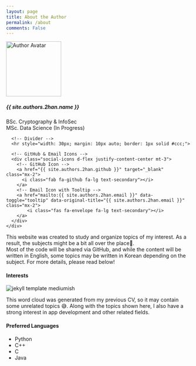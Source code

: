 ```yaml
---
layout: page
title: About the Author
permalink: /about
comments: False
---
```


<div class="row justify-content-between">
  <!-- Left Column: Author 소개 -->
  <div class="col-md-4">
    <div class="sticky-top sticky-top-80 text-center">
      <img
        src="{{ site.baseurl }}/assets/images/2han_prof.jpg"
        alt="Author Avatar"
        class="rounded-circle shadow-lg mb-3"
        style="width: 150px; height: 150px; object-fit: cover;"
      />
      <h5 class="mt-3">{{ site.authors.2han.name }}</h5>
      <p>
        BSc. Cryptography & InfoSec<br>
        MSc. Data Science (In Progress)</p>

      <!-- Divider -->
      <hr style="width: 30px; margin: 10px auto; border: 1px solid #ccc;">

      <!-- GitHub & Email Icons -->
      <div class="social-icons d-flex justify-content-center mt-3">
        <!-- GitHub Icon -->
        <a href="{{ site.authors.2han.github }}" target="_blank" class="mx-2">
          <i class="fab fa-github fa-lg text-secondary"></i>
        </a>
        <!-- Email Icon with Tooltip -->
        <a href="mailto:{{ site.authors.2han.email }}" data-toggle="tooltip" data-original-title="{{ site.authors.2han.email }}" class="mx-2">
            <i class="fas fa-envelope fa-lg text-secondary"></i>
        </a>
      </div>
    </div>
  </div>

  <!-- Main Content -->
  <div class="col-md-8 pr-5">
    <p>
      This website was created to study and organize topics of my interest. As a result, the subjects might be a bit all over the place🤣.<br>Most of the code will be shared via GitHub, and while the content will be written in English, some topics may be written in Korean depending on the subject. For more details, please read below!
    </p>
    <h4>Interests</h4>
      <p class="mb-3 text-center">
        <img class="shadow-lg" src="{{ site.baseurl }}/assets/images/interests.png"
            alt="jekyll template mediumish" />
      </p>
      <p class="mb-3" style="text-align: left;">
        This word cloud was generated from my previous CV, so it may contain some unrelated topics 😅. Along with the topics shown here, I also have a strong interest in app development and other related fields.
      </p>
    <div class="preferred-languages">
    <h4>Preferred Languages</h4>
    <ul class="languages-list">
      <li>
        <i class="fab fa-python"></i> Python
      </li>
      <li>
        <i class="fas fa-code"></i> C++
      </li>
      <li>
        <i class="fas fa-code"></i> C
      </li>
      <li>
        <i class="fas fa-code"></i> Java
      </li>
    </ul>
    </div>
